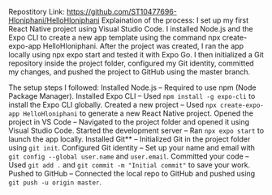 Repostitory Link: https://github.com/ST10477696-Hloniphani/HelloHloniphani
Explaination of the process: 
I set up my first React Native project using Visual Studio Code. 
I installed Node.js and the Expo CLI to create a new app template 
using the command npx create-expo-app HelloHloniphani. 
After the project was created, I ran the app locally using npx 
expo start and tested it with Expo Go. 
I then initialized a Git repository inside the project folder, 
configured my Git identity, committed my changes, 
and pushed the project to GitHub using the master branch.

The setup steps I followed: 
Installed Node.js – Required to use npm (Node Package Manager).
Installed Expo CLI – Used `npm install -g expo-cli` to install the Expo CLI globally.
Created a new project – Used `npx create-expo-app HelloHloniphani` to generate a new React Native project.
Opened the project in VS Code – Navigated to the project folder and opened it using Visual Studio Code.
Started the development server – Ran `npx expo start` to launch the app locally.
Installed Git** – Initialized Git in the project folder using `git init`.
Configured Git identity – Set up your name and email with `git config --global user.name` and `user.email`.
Committed your code – Used `git add .` and `git commit -m "Initial commit"` to save your work.
Pushed to GitHub – Connected the local repo to GitHub and pushed using `git push -u origin master`.
